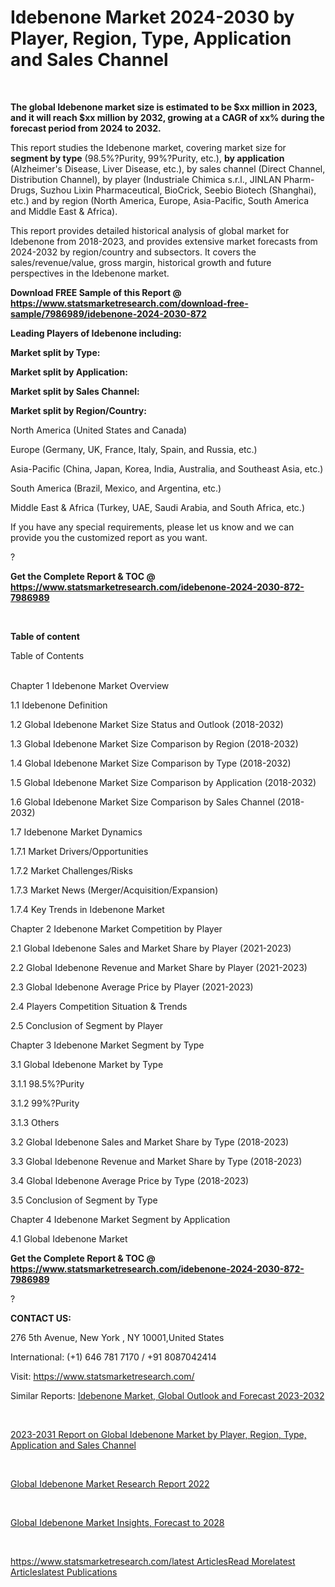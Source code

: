<h1>Idebenone Market 2024-2030 by Player, Region, Type, Application and Sales Channel</h1><br/><p><strong>The global Idebenone market size is estimated to be $xx million in 2023, and it will reach $xx million by 2032, growing at a <strong>CAGR</strong> of xx% during the forecast period from 2024 to 2032.</strong></p>
 
 
 
 <p>This report studies the Idebenone market, covering market size for <strong>segment by type</strong> (98.5%?Purity, 99%?Purity, etc.), <strong>by application</strong> (Alzheimer&#39;s Disease, Liver Disease, etc.), by sales channel (Direct Channel, Distribution Channel), by player (Industriale Chimica s.r.l., JINLAN Pharm-Drugs, Suzhou Lixin Pharmaceutical, BioCrick, Seebio Biotech (Shanghai), etc.) and by region (North America, Europe, Asia-Pacific, South America and Middle East & Africa).</p>
 
 
 
 <p>This report provides detailed historical analysis of global market for Idebenone from 2018-2023, and provides extensive market forecasts from 2024-2032 by region/country and subsectors. It covers the sales/revenue/value, gross margin, historical growth and future perspectives in the Idebenone market.</p>
 
 
 
 <p><strong>Download FREE Sample of this Report @ <a href="https://www.statsmarketresearch.com/download-free-sample/7986989/idebenone-2024-2030-872">https://www.statsmarketresearch.com/download-free-sample/7986989/idebenone-2024-2030-872</a></strong></p>
 
 
 
 <p><strong>Leading Players of Idebenone including:</strong></p>
 
 
 
 <p><strong>Market split by Type:</strong></p>
 
 
 
 <p><strong>Market split <strong>by Application</strong>:</strong></p>
 
 
 
 <p><strong>Market split by Sales Channel:</strong></p>
 
 
 
 <p><strong>Market split by Region/Country:</strong></p>
 
 
 
 <p>North America (United States and Canada)</p>
 
 
 
 <p>Europe (Germany, UK, France, Italy, Spain, and Russia, etc.)</p>
 
 
 
 <p>Asia-Pacific (China, Japan, Korea, India, Australia, and Southeast Asia, etc.)</p>
 
 
 
 <p>South America (Brazil, Mexico, and Argentina, etc.)</p>
 
 
 
 <p>Middle East & Africa (Turkey, UAE, Saudi Arabia, and South Africa, etc.)</p>
 
 
 
 <p>If you have any special requirements, please let us know and we can provide you the customized report as you want.</p>
 
 
 
 <p>? </p>
 
 
 
 <div><b>Get the Complete Report & TOC @ <a href="https://www.statsmarketresearch.com/idebenone-2024-2030-872-7986989">https://www.statsmarketresearch.com/idebenone-2024-2030-872-7986989</a></b></div>
 
 
 
 <p><br />
 
 <b>Table of content</b></p>
 
 
 
 <p>Table of Contents<br />
 
 <br />
 
 Chapter 1 Idebenone Market Overview<br />
 
 1.1 Idebenone Definition<br />
 
 1.2 Global Idebenone Market Size Status and Outlook (2018-2032)<br />
 
 1.3 Global Idebenone Market Size Comparison by Region (2018-2032)<br />
 
 1.4 Global Idebenone Market Size Comparison by Type (2018-2032)<br />
 
 1.5 Global Idebenone Market Size Comparison by Application (2018-2032)<br />
 
 1.6 Global Idebenone Market Size Comparison by Sales Channel (2018-2032)<br />
 
 1.7 Idebenone Market Dynamics<br />
 
 1.7.1 Market Drivers/Opportunities<br />
 
 1.7.2 Market Challenges/Risks<br />
 
 1.7.3 Market News (Merger/Acquisition/Expansion)<br />
 
 1.7.4 Key Trends in Idebenone Market<br />
 
 Chapter 2 Idebenone Market Competition by Player<br />
 
 2.1 Global Idebenone Sales and Market Share by Player (2021-2023)<br />
 
 2.2 Global Idebenone Revenue and Market Share by Player (2021-2023)<br />
 
 2.3 Global Idebenone Average Price by Player (2021-2023)<br />
 
 2.4 Players Competition Situation & Trends<br />
 
 2.5 Conclusion of Segment by Player<br />
 
 Chapter 3 Idebenone Market Segment by Type<br />
 
 3.1 Global Idebenone Market by Type<br />
 
 3.1.1 98.5%?Purity<br />
 
 3.1.2 99%?Purity<br />
 
 3.1.3 Others<br />
 
 3.2 Global Idebenone Sales and Market Share by Type (2018-2023)<br />
 
 3.3 Global Idebenone Revenue and Market Share by Type (2018-2023)<br />
 
 3.4 Global Idebenone Average Price by Type (2018-2023)<br />
 
 3.5 Conclusion of Segment by Type<br />
 
 Chapter 4 Idebenone Market Segment by Application<br />
 
 4.1 Global Idebenone Market</p>
 
 
 
 <div><b>Get the Complete Report & TOC @ <a href="https://www.statsmarketresearch.com/idebenone-2024-2030-872-7986989">https://www.statsmarketresearch.com/idebenone-2024-2030-872-7986989</a></b></div>
 
 
 
 <p>? </p>
 
 
 
 <p><b>CONTACT US:</b><br />
 
 276 5th Avenue, New York , NY 10001,United States<br />
 
 International: (+1) 646 781 7170 / +91 8087042414<br />
 
 Visit: <a href="https://www.statsmarketresearch.com/">https://www.statsmarketresearch.com/</a><br />
 
 Similar Reports: <a href="https://www.statsmarketresearch.com/idebenone-2024-2030-872-7986989">Idebenone Market, Global Outlook and Forecast 2023-2032</a><br />
 
 <br />
 
 <a href="https://www.statsmarketresearch.com/idebenone-2024-2030-872-7986989">2023-2031 Report on Global Idebenone Market by Player, Region, Type, Application and Sales Channel</a><br />
 
 <br />
 
 <a href="https://www.statsmarketresearch.com/idebenone-2024-2030-872-7986989">Global Idebenone Market Research Report 2022</a><br />
 
 <br />
 
 <a href="https://www.statsmarketresearch.com/idebenone-2024-2030-872-7986989">Global Idebenone Market Insights, Forecast to 2028</a><br />
 
 <br />
 
 <a href="https://gyeongbokgung.com">https://www.statsmarketresearch.com/</a><a href="https://hallyeomaritime.com">latest Articles</a><a href="https://jingwansa.com">Read More</a><a href="https://nguoiviet.jp/">latest Articles</a><a href="https://www.intelmarketresearch.com/">latest Publications</a></p>